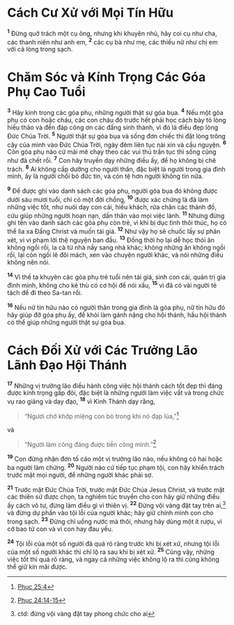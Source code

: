 # Cách Cư Xử với Mọi Tín Hữu
<sup><b>1</b></sup> Ðừng quở trách một cụ ông, nhưng khi khuyên nhủ, hãy coi cụ như cha, các thanh niên như anh em, <sup><b>2</b></sup> các cụ bà như mẹ, các thiếu nữ như chị em với cả lòng trong sạch.


# Chăm Sóc và Kính Trọng Các Góa Phụ Cao Tuổi
<sup><b>3</b></sup> Hãy kính trọng các góa phụ, những người thật sự góa bụa. <sup><b>4</b></sup> Nếu một góa phụ có con hoặc cháu, các con cháu đó trước hết phải học cách bày tỏ lòng hiếu thảo và đền đáp công ơn các đấng sinh thành, vì đó là điều đẹp lòng Ðức Chúa Trời. <sup><b>5</b></sup> Người thật sự góa bụa và sống đơn chiếc thì đặt lòng trông cậy của mình vào Ðức Chúa Trời, ngày đêm liên tục nài xin và cầu nguyện. <sup><b>6</b></sup> Còn góa phụ nào cứ mải mê chạy theo các vui thú trần tục thì sống cũng như đã chết rồi. <sup><b>7</b></sup> Con hãy truyền dạy những điều ấy, để họ không bị chê trách. <sup><b>8</b></sup> Ai không cấp dưỡng cho người thân, đặc biệt là người trong gia đình mình, ấy là người chối bỏ đức tin, và còn tệ hơn người không tin nữa.

<sup><b>9</b></sup> Ðể được ghi vào danh sách các góa phụ, người góa bụa đó không được dưới sáu mươi tuổi, chỉ có một đời chồng, <sup><b>10</b></sup> được xác chứng là đã làm những việc tốt, như nuôi dạy con cái, hiếu khách, rửa chân các thánh đồ, cứu giúp những người hoạn nạn, dấn thân vào mọi việc lành. <sup><b>11</b></sup> Nhưng đừng ghi tên vào danh sách các góa phụ còn trẻ, vì khi bị dục tình thôi thúc, họ có thể lìa xa Ðấng Christ và muốn tái giá. <sup><b>12</b></sup> Như vậy họ sẽ chuốc lấy sự phán xét, vì vi phạm lời thệ nguyện ban đầu. <sup><b>13</b></sup> Ðồng thời họ lại dễ học thói ăn không ngồi rồi, la cà từ nhà nầy sang nhà khác; không những ăn không ngồi rồi, lại còn ngồi lê đôi mách, xen vào chuyện người khác, và nói những điều không nên nói.

<sup><b>14</b></sup> Vì thế ta khuyên các góa phụ trẻ tuổi nên tái giá, sinh con cái, quản trị gia đình mình, không cho kẻ thù có cơ hội để nói xấu, <sup><b>15</b></sup> vì đã có vài người tẻ tách để đi theo Sa-tan rồi.

<sup><b>16</b></sup> Nếu nữ tín hữu nào có người thân trong gia đình là góa phụ, nữ tín hữu đó hãy giúp đỡ góa phụ ấy, để khỏi làm gánh nặng cho hội thánh, hầu hội thánh có thể giúp những người thật sự góa bụa.


# Cách Ðối Xử với Các Trưởng Lão Lãnh Ðạo Hội Thánh
<sup><b>17</b></sup> Những vị trưởng lão điều hành công việc hội thánh cách tốt đẹp thì đáng được kính trọng gấp đôi, đặc biệt là những người làm việc vất vả trong chức vụ rao giảng và dạy đạo, <sup><b>18</b></sup> vì Kinh Thánh dạy rằng,


> “Ngươi chớ khớp miệng con bò trong khi nó đạp lúa,”[^1*]
>

và


> “Người làm công đáng được tiền công mình.”[^2*]
>

<sup><b>19</b></sup> Con đừng nhận đơn tố cáo một vị trưởng lão nào, nếu không có hai hoặc ba người làm chứng. <sup><b>20</b></sup> Người nào cứ tiếp tục phạm tội, con hãy khiển trách trước mặt mọi người, để những người khác phải sợ.

<sup><b>21</b></sup> Trước mặt Ðức Chúa Trời, trước mặt Ðức Chúa Jesus Christ, và trước mặt các thiên sứ được chọn, ta nghiêm túc truyền cho con hãy giữ những điều ấy cách vô tư, đừng làm điều gì vì thiên vị. <sup><b>22</b></sup> Ðừng vội vàng đặt tay trên ai,[^1] và đừng dự phần vào tội lỗi của người khác; hãy giữ chính mình con cho trong sạch. <sup><b>23</b></sup> Ðừng chỉ uống nước mà thôi, nhưng hãy dùng một ít rượu, vì cớ bao tử con và vì con hay đau yếu.

<sup><b>24</b></sup> Tội lỗi của một số người đã quá rõ ràng trước khi bị xét xử, nhưng tội lỗi của một số người khác thì chỉ lộ ra sau khi bị xét xử. <sup><b>25</b></sup> Cũng vậy, những việc tốt thì quá rõ ràng, và ngay cả những việc không lộ ra thì cũng không thể giữ kín mãi được.

[^1]: ctd: đừng vội vàng đặt tay phong chức cho ai
[^1*]: [Phục 25:4](/passage/?search=Deut.25.4\&version=BD2011)
[^2*]: [Phục 24:14-15](/passage/?search=Deut.24.14-Deut.24.15\&version=BD2011)